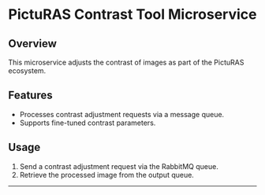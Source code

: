 # PictuRAS Contrast Tool Microservice

## Overview
This microservice adjusts the contrast of images as part of the PictuRAS ecosystem.

## Features
- Processes contrast adjustment requests via a message queue.
- Supports fine-tuned contrast parameters.

## Usage
1. Send a contrast adjustment request via the RabbitMQ queue.
2. Retrieve the processed image from the output queue.

---

